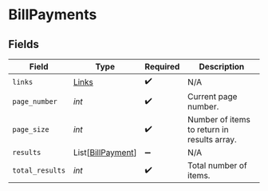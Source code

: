 # BillPayments


## Fields

| Field                                                   | Type                                                    | Required                                                | Description                                             |
| ------------------------------------------------------- | ------------------------------------------------------- | ------------------------------------------------------- | ------------------------------------------------------- |
| `links`                                                 | [Links](../../models/shared/links.md)                   | :heavy_check_mark:                                      | N/A                                                     |
| `page_number`                                           | *int*                                                   | :heavy_check_mark:                                      | Current page number.                                    |
| `page_size`                                             | *int*                                                   | :heavy_check_mark:                                      | Number of items to return in results array.             |
| `results`                                               | List[[BillPayment](../../models/shared/billpayment.md)] | :heavy_minus_sign:                                      | N/A                                                     |
| `total_results`                                         | *int*                                                   | :heavy_check_mark:                                      | Total number of items.                                  |